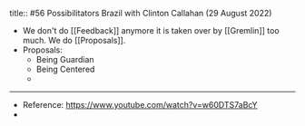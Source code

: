 title:: #56 Possibilitators Brazil with Clinton Callahan (29 August 2022)

- We don't do [[Feedback]] anymore it is taken over by [[Gremlin]] too much. We do [[Proposals]].
- Proposals:
	- Being Guardian
	- Being Centered
	-
- ---
- Reference: https://www.youtube.com/watch?v=w60DTS7aBcY
-